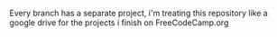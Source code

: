 Every branch has a separate project, i'm treating this repository like a google drive for the projects i finish on FreeCodeCamp.org

